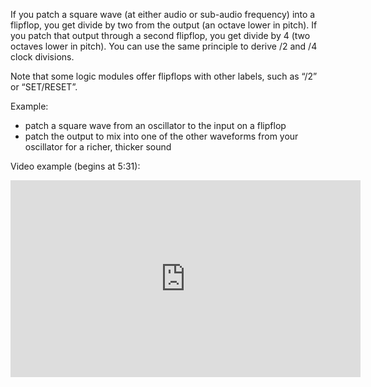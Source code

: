 If you patch a square wave (at either audio or sub-audio frequency) into a flipflop, you get divide by two from the output (an octave lower in pitch). If you patch that output through a second flipflop, you get divide by 4 (two octaves lower in pitch). You can use the same principle to derive /2 and /4 clock divisions.

Note that some logic modules offer flipflops with other labels, such as “/2” or “SET/RESET”.

Example:

- patch a square wave from an oscillator to the input on a flipflop
- patch the output to mix into one of the other waveforms from your oscillator for a richer, thicker sound

Video example (begins at 5:31):

<iframe width="560" height="315" src="https://www.youtube.com/watch?v=qZYqestYnqQ&t=331s" title="YouTube video player" frameborder="0" allow="accelerometer; autoplay; clipboard-write; encrypted-media; gyroscope; picture-in-picture" allowfullscreen></iframe>

